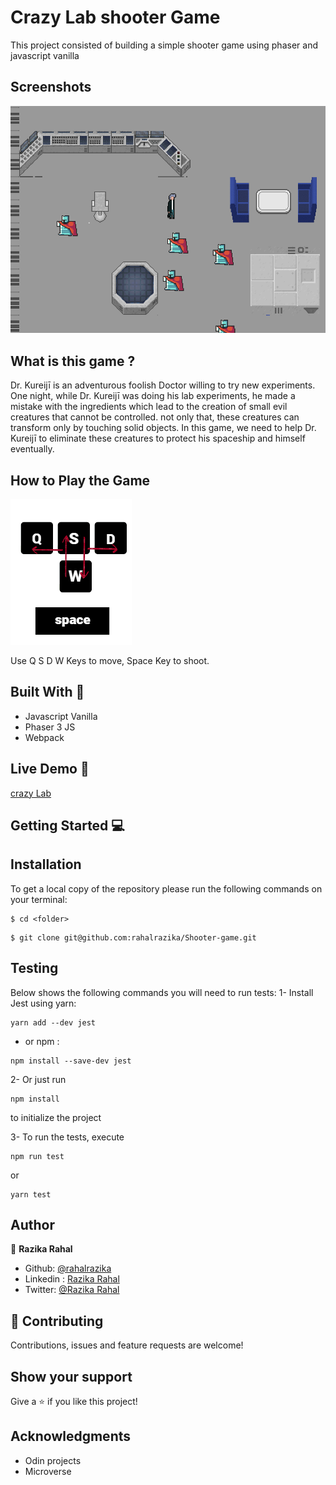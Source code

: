 # Crazy Lab shooter Game 

This project consisted of building a simple shooter game using phaser and  javascript vanilla

## Screenshots
![Game Scene](./src/assets/screenshot.png)
## What is this game ?
Dr. Kureijī is an adventurous foolish Doctor willing to try new experiments. 
One night, while Dr. Kureijī was doing his lab experiments, he made a mistake with the ingredients which lead to the creation of small evil creatures that cannot be controlled. not only that, these creatures can transform only by touching solid objects.
In this game, we need to help Dr. Kureijī to eliminate these creatures to protect his spaceship and himself eventually.

## How to Play the Game
![keys](./src/assets/keyboard.png)

Use Q S D W  Keys to move, Space Key to shoot.

## Built With 🔨
- Javascript Vanilla 
- Phaser 3 JS
- Webpack


## Live Demo 🚀
[crazy Lab]()

## Getting Started 💻

## Installation

To get a local copy of the repository please run the following commands on your terminal:

```
$ cd <folder>
```

```
$ git clone git@github.com:rahalrazika/Shooter-game.git
```

## Testing 
Below shows the following commands you will need to run tests:
1- Install Jest using yarn: 
```
yarn add --dev jest

```
- or npm :
```
npm install --save-dev jest

```
2- Or just run  
```
npm install

```
to initialize the project

3- To run the tests, execute
```
npm run test 

```
or 
```
yarn test 

```
## Author

👤 **Razika Rahal**

- Github: [@rahalrazika](https://github.com/rahalrazika)
- Linkedin : [Razika Rahal](https://www.linkedin.com/in/razika-rahal-85539bbb/)
- Twitter: [@Razika Rahal](https://twitter.com/RahalRazika)


## 🤝 Contributing

Contributions, issues and feature requests are welcome!

## Show your support

Give a ⭐️ if you like this project!

## Acknowledgments

-  Odin projects
-  Microverse
